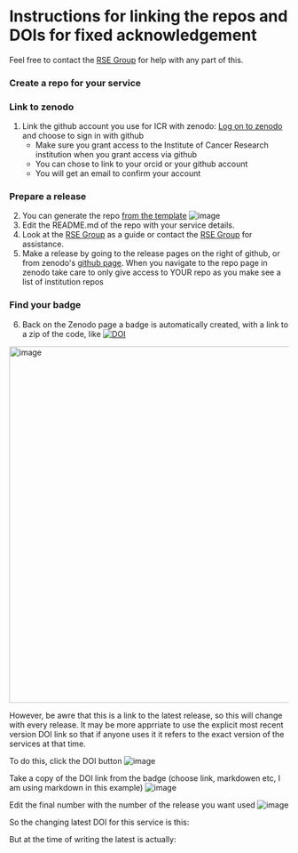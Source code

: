 # Instructions for linking the repos and DOIs for fixed acknowledgement

Feel free to contact the [RSE Group](mailto:schelpdesk@icr.ac.uk) for help with any part of this.
### Create a repo for your service
   
### Link to zenodo
1. Link the github account you use for ICR with zenodo: [Log on to zenodo](https://zenodo.org/login/?next=%2F) and choose to sign in with github
   - Make sure you grant access to the Institute of Cancer Research institution when you grant access via github
   - You can chose to link to your orcid or your github account
   - You will get an email to confirm your account

### Prepare a release
2. You can generate the repo [from the template](https://github.com/ICR-Services/Service-Template)
   ![image](https://github.com/ICR-Services/Instructions/assets/132372271/752a4a81-568d-45a2-8486-2efb3b9e745a)
3. Edit the README.md of the repo with your service details.
4. Look at the [RSE Group](https://github.com/ICR-Services/RSE-Group) as a guide or contact the [RSE Group](mailto:schelpdesk@icr.ac.uk) for assistance.
5. Make a release by going to the release pages on the right of github, or from zenodo's [github page](https://zenodo.org/account/settings/github/). When you navigate to the repo page in zenodo take care to only give access to YOUR repo as you make see a list of institution repos

### Find your badge
6. Back on the Zenodo page a badge is automatically created, with a link to a zip of the code, like [![DOI](https://zenodo.org/badge/755024489.svg)](https://zenodo.org/doi/10.5281/zenodo.10638989)
<img width="641" alt="image" src="https://github.com/ICR-Services/Instructions/assets/132372271/ab6b1c17-0818-4508-9660-39adb3f21c82">

However, be awre that this is a link to the latest release, so this will change with every release. It may be more apprriate to use the explicit most recent version DOI link so that if anyone uses it it refers to the exact version of the services at that time.

To do this, click the DOI button
![image](https://github.com/ICR-Services/Instructions/assets/132372271/c1ce5507-3036-4d86-8adc-3f582d3cc2af)

Take a copy of the DOI link from the badge (choose link, markdowen etc, I am using markdown in this example)
![image](https://github.com/ICR-Services/Instructions/assets/132372271/743d1e8a-35ca-4f08-83f1-dcef07a2db52)

Edit the final number with the number of the release you want used
![image](https://github.com/ICR-Services/Instructions/assets/132372271/8d031b2e-1394-49d2-95db-87d176131b87)

So the changing latest DOI for this service is this:

But at the time of writing the latest is actually: 





